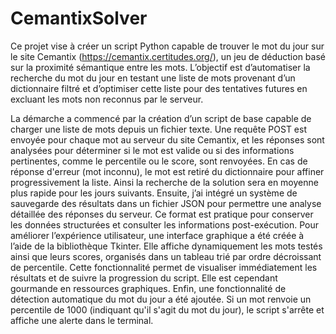 # CemantixSolver


Ce projet vise à créer un script Python capable de trouver le mot du jour sur le site Cemantix (https://cemantix.certitudes.org/), un jeu de déduction basé sur la proximité sémantique entre les mots. L’objectif est d’automatiser la recherche du mot du jour en testant une liste de mots provenant d’un dictionnaire filtré et d’optimiser cette liste pour des tentatives futures en excluant les mots non reconnus par le serveur.

La démarche a commencé par la création d’un script de base capable de charger une liste de mots depuis un fichier texte. Une requête POST est envoyée pour chaque mot au serveur du site Cemantix, et les réponses sont analysées pour déterminer si le mot est valide ou si des informations pertinentes, comme le percentile ou le score, sont renvoyées. En cas de réponse d'erreur (mot inconnu), le mot est retiré du dictionnaire pour affiner progressivement la liste. Ainsi la recherche de la solution sera en moyenne plus rapide pour les jours suivants. Ensuite, j’ai intégré un système de sauvegarde des résultats dans un fichier JSON pour permettre une analyse détaillée des réponses du serveur. Ce format est pratique pour conserver les données structurées et consulter les informations post-exécution. Pour améliorer l’expérience utilisateur, une interface graphique a été créée à l’aide de la bibliothèque Tkinter. Elle affiche dynamiquement les mots testés ainsi que leurs scores, organisés dans un tableau trié par ordre décroissant de percentile. Cette fonctionnalité permet de visualiser immédiatement les résultats et de suivre la progression du script. Elle est cependant gourmande en ressources graphiques. Enfin, une fonctionnalité de détection automatique du mot du jour a été ajoutée. Si un mot renvoie un percentile de 1000 (indiquant qu'il s'agit du mot du jour), le script s'arrête et affiche une alerte dans le terminal. 

